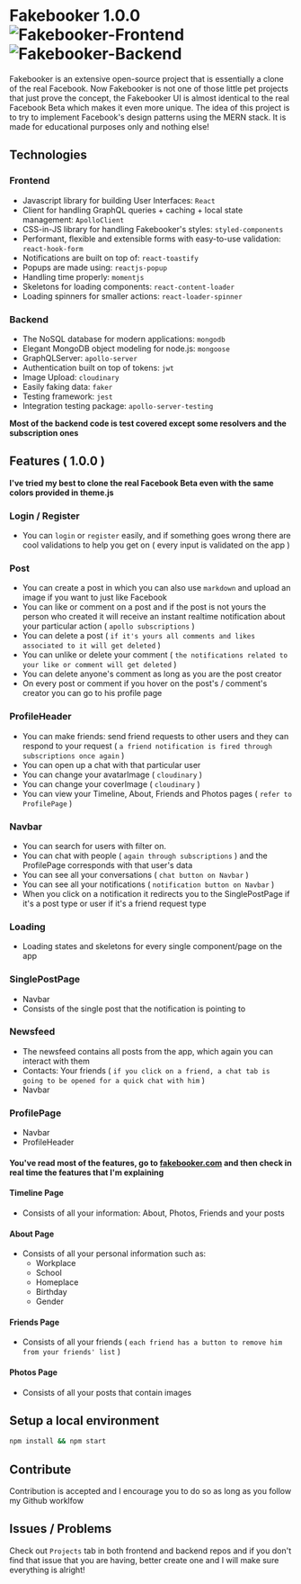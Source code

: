 # Fakebooker 1.0.0 ![Fakebooker-Frontend](https://github.com/KristianWEB/fakebooker-frontend/workflows/Fakebooker-Frontend/badge.svg) ![Fakebooker-Backend](https://github.com/KristianWEB/fakebooker-backend/workflows/Fakebooker-Backend/badge.svg)

Fakebooker is an extensive open-source project that is essentially a clone of the real Facebook. Now Fakebooker is not one of those little pet projects that just prove the concept, the Fakebooker UI is almost identical to the real Facebook Beta which makes it even more unique. The idea of this project is to try to implement Facebook's design patterns using the MERN stack. It is made for educational purposes only and nothing else!

## Technologies

### Frontend
* Javascript library for building User Interfaces: `React`
* Client for handling GraphQL queries + caching + local state management: `ApolloClient`
* CSS-in-JS library for handling Fakebooker's styles: `styled-components`
* Performant, flexible and extensible forms with easy-to-use validation: `react-hook-form`
* Notifications are built on top of: `react-toastify`
* Popups are made using: `reactjs-popup`
* Handling time properly: `momentjs`
* Skeletons for loading components: `react-content-loader`
* Loading spinners for smaller actions: `react-loader-spinner`


### Backend
* The NoSQL database for modern applications: `mongodb`
* Elegant MongoDB object modeling for node.js: `mongoose`
* GraphQLServer: `apollo-server`
* Authentication built on top of tokens: `jwt`
* Image Upload: `cloudinary`
* Easily faking data: `faker`
* Testing framework: `jest`
* Integration testing package: `apollo-server-testing`

**Most of the backend code is test covered except some resolvers and the subscription ones**

## Features ( 1.0.0 )
**I've tried my best to clone the real Facebook Beta even with the same colors provided in theme.js**
### Login / Register
* You can `login` or `register` easily, and if something goes wrong there are cool validations to help you get on ( every input is validated on the app )

### Post
* You can create a post in which you can also use `markdown` and upload an image if you want to just like Facebook
* You can like or comment on a post and if the post is not yours the person who created it will receive an instant realtime notification about your particular action ( `apollo subscriptions` )
* You can delete a post ( `if it's yours all comments and likes associated to it will get deleted` )
* You can unlike or delete your comment ( `the notifications related to your like or comment will get deleted` )
* You can delete anyone's comment as long as you are the post creator
* On every post or comment if you hover on the post's / comment's creator you can go to his profile page

### ProfileHeader
* You can make friends: send friend requests to other users and they can respond to your request ( `a friend notification is fired through subscriptions once again` )
* You can open up a chat with that particular user
* You can change your avatarImage ( `cloudinary` )
* You can change your coverImage ( `cloudinary` )
* You can view your Timeline, About, Friends and Photos pages ( `refer to ProfilePage` )

### Navbar
* You can search for users with filter on.
* You can chat with people ( `again through subscriptions` ) and the ProfilePage corresponds with that user's data
* You can see all your conversations ( `chat button on Navbar` )
* You can see all your notifications ( `notification button on Navbar` )
* When you click on a notification it redirects you to the SinglePostPage if it's a post type or user if it's a friend request type

### Loading
* Loading states and skeletons for every single component/page on the app

### SinglePostPage
* Navbar
* Consists of the single post that the notification is pointing to
### Newsfeed
* The newsfeed contains all posts from the app, which again you can interact with them
* Contacts: Your friends ( `if you click on a friend, a chat tab is going to be opened for a quick chat with him` )
* Navbar

### ProfilePage
* Navbar
* ProfileHeader
#### You've read most of the features, go to [fakebooker.com](https://fakebooker.com) and then check in real time the features that I'm explaining
 #### Timeline Page
  * Consists of all your information: About, Photos, Friends and your posts
 #### About Page
  * Consists of all your personal information such as:
    - Workplace
    - School
    - Homeplace
    - Birthday
    - Gender
 #### Friends Page
   * Consists of all your friends ( `each friend has a button to remove him from your friends' list` )
 #### Photos Page
   * Consists of all your posts that contain images
   
## Setup a local environment
 ```sh
 npm install && npm start
 ```
 
 ## Contribute
 Contribution is accepted and I encourage you to do so as long as you follow my Github worklfow
 
 ## Issues / Problems
 Check out `Projects` tab in both frontend and backend repos and if you don't find that issue that you are having, better create one and  I will make sure everything is alright!
